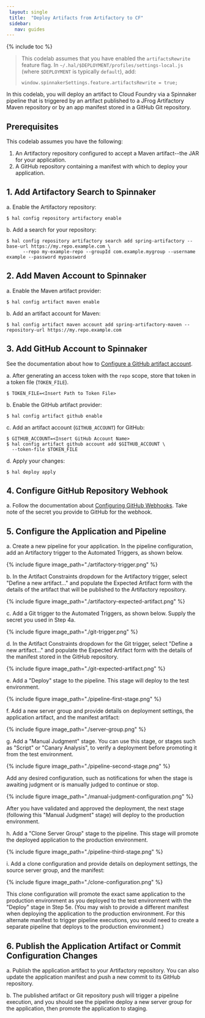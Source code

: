 ```yaml
---
 layout: single
 title:  "Deploy Artifacts from Artifactory to CF"
 sidebar:
   nav: guides
---
```


 {% include toc %}
 
> This codelab assumes that you have enabled the `artifactsRewrite` feature flag. In `~/.hal/$DEPLOYMENT/profiles/settings-local.js` (where `$DEPLOYMENT` is typically `default`), add:
>
> `window.spinnakerSettings.feature.artifactsRewrite = true;`

In this codelab, you will deploy an artifact to Cloud Foundry via a Spinnaker pipeline that is triggered by an artifact published to a JFrog Artifactory Maven repository or by an app manifest stored in a GitHub Git repository.

## Prerequisites

This codelab assumes you have the following:

1. An Artifactory repository configured to accept a Maven artifact--the JAR for your application.
1. A GitHub repository containing a manifest with which to deploy your application.

## 1. Add Artifactory Search to Spinnaker

a. Enable the Artifactory repository:

  ```
  $ hal config repository artifactory enable
  ```

b. Add a search for your repository:

  ```
  $ hal config repository artifactory search add spring-artifactory --base-url https://my.repo.example.com \
		--repo my-example-repo --groupId com.example.mygroup --username example --password mypassword
  ```

## 2. Add Maven Account to Spinnaker

a. Enable the Maven artifact provider:

  ```
  $ hal config artifact maven enable
  ```

b. Add an artifact account for Maven:

  ```
  $ hal config artifact maven account add spring-artifactory-maven --repository-url https://my.repo.example.com
  ```

## 3. Add GitHub Account to Spinnaker

See the documentation about how to [Configure a GitHub artifact account](https://www.spinnaker.io/setup/artifacts/github/).

a. After generating an access token with the `repo` scope, store that token in a token file (`TOKEN_FILE`).

  ```
  $ TOKEN_FILE=<Insert Path to Token File>
  ```

b. Enable the GitHub artifact provider:

  ```
  $ hal config artifact github enable
  ```

c. Add an artifact account (`GITHUB_ACCOUNT`) for GitHub:

  ```
  $ GITHUB_ACCOUNT=<Insert GitHub Account Name>
  $ hal config artifact github account add $GITHUB_ACCOUNT \
    --token-file $TOKEN_FILE
  ```

d. Apply your changes:

  ```
  $ hal deploy apply
  ```

## 4. Configure GitHub Repository Webhook

a. Follow the documentation about [Configuring GitHub Webhooks](https://www.spinnaker.io/setup/triggers/github/). Take note of the secret you provide to GitHub for the webhook.

## 5. Configure the Application and Pipeline

a. Create a new pipeline for your application. In the pipeline configuration, add an Artifactory trigger to the Automated Triggers, as shown below.

  {% include figure
     image_path="./artifactory-trigger.png"
  %}

b. In the Artifact Constraints dropdown for the Artifactory trigger, select "Define a new artifact..." and populate the Expected Artifact form with the details of the artifact that will be published to the Artifactory repository.

  {% include figure
     image_path="./artifactory-expected-artifact.png"
  %}

c. Add a Git trigger to the Automated Triggers, as shown below. Supply the secret you used in Step 4a.

  {% include figure
     image_path="./git-trigger.png"
  %}

d. In the Artifact Constraints dropdown for the Git trigger, select "Define a new artifact..." and populate the Expected Artifact form with the details of the manifest stored in the GitHub repository.

  {% include figure
     image_path="./git-expected-artifact.png"
  %}

e. Add a "Deploy" stage to the pipeline. This stage will deploy to the test environment.

  {% include figure
     image_path="./pipeline-first-stage.png"
  %}

f. Add a new server group and provide details on deployment settings, the application artifact, and the manifest artifact:

  {% include figure
     image_path="./server-group.png"
  %}

g. Add a "Manual Judgment" stage. You can use this stage, or stages such as "Script" or "Canary Analysis", to verify a deployment before promoting it from the test environment.

  {% include figure
     image_path="./pipeline-second-stage.png"
  %}

Add any desired configuration, such as notifications for when the stage is awaiting judgment or is manually judged to continue or stop.

  {% include figure
     image_path="./manual-judgment-configuration.png"
  %}

After you have validated and approved the deployment, the next stage (following this "Manual Judgment" stage) will deploy to the production environment.

h. Add a "Clone Server Group" stage to the pipeline. This stage will promote the deployed application to the production environment.

  {% include figure
     image_path="./pipeline-third-stage.png"
  %}

i. Add a clone configuration and provide details on deployment settings, the source server group, and the manifest:

  {% include figure
     image_path="./clone-configuration.png"
  %}

This clone configuration will promote the exact same application to the production environment as you deployed to the test environment with the "Deploy" stage in Step 5e. (You may wish to provide a different manifest when deploying the application to the production environment. For this alternate manifest to trigger pipeline executions, you would need to create a separate pipeline that deploys to the production environment.)

## 6. Publish the Application Artifact or Commit Configuration Changes

a. Publish the application artifact to your Artifactory repository. You can also update the application manifest and push a new commit to its GitHub repository.

b. The published artifact or Git repository push will trigger a pipeline execution, and you should see the pipeline deploy a new server group for the application, then promote the application to staging.
